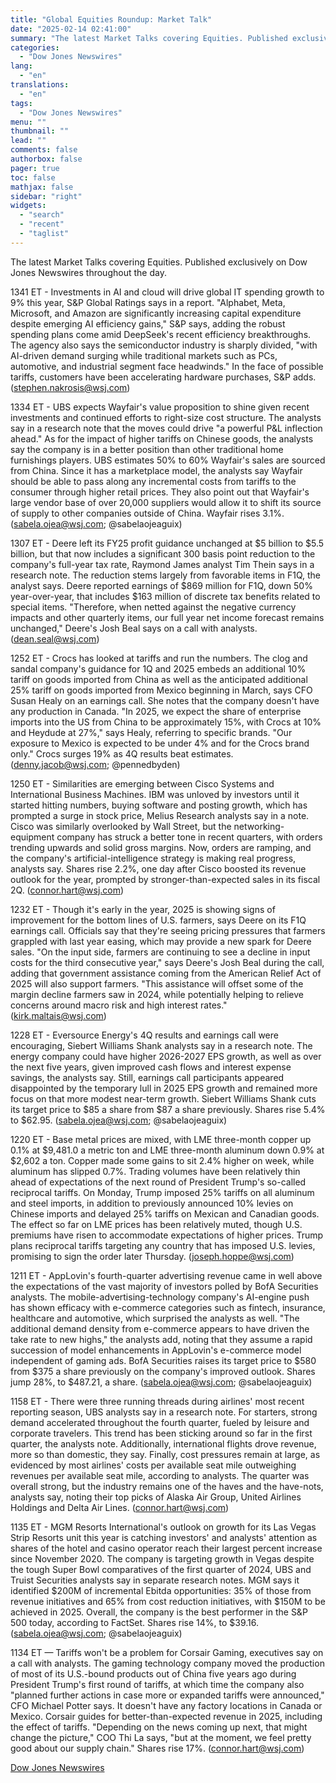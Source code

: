 ```yaml
---
title: "Global Equities Roundup: Market Talk"
date: "2025-02-14 02:41:00"
summary: "The latest Market Talks covering Equities. Published exclusively on Dow Jones Newswires throughout the day.1341 ET - Investments in AI and cloud will drive global IT spending growth to 9% this year, S&amp;P Global Ratings says in a report. \"Alphabet, Meta, Microsoft, and Amazon are significantly increasing capital expenditure despite..."
categories:
  - "Dow Jones Newswires"
lang:
  - "en"
translations:
  - "en"
tags:
  - "Dow Jones Newswires"
menu: ""
thumbnail: ""
lead: ""
comments: false
authorbox: false
pager: true
toc: false
mathjax: false
sidebar: "right"
widgets:
  - "search"
  - "recent"
  - "taglist"
---
```


The latest Market Talks covering Equities. Published exclusively on Dow Jones Newswires throughout the day.

1341 ET - Investments in AI and cloud will drive global IT spending growth to 9% this year, S&P Global Ratings says in a report. "Alphabet, Meta, Microsoft, and Amazon are significantly increasing capital expenditure despite emerging AI efficiency gains," S&P says, adding the robust spending plans come amid DeepSeek's recent efficiency breakthroughs. The agency also says the semiconductor industry is sharply divided, "with AI-driven demand surging while traditional markets such as PCs, automotive, and industrial segment face headwinds." In the face of possible tariffs, customers have been accelerating hardware purchases, S&P adds. (stephen.nakrosis@wsj.com)

1334 ET - UBS expects Wayfair's value proposition to shine given recent investments and continued efforts to right-size cost structure. The analysts say in a research note that the moves could drive "a powerful P&L inflection ahead." As for the impact of higher tariffs on Chinese goods, the analysts say the company is in a better position than other traditional home furnishings players. UBS estimates 50% to 60% Wayfair's sales are sourced from China. Since it has a marketplace model, the analysts say Wayfair should be able to pass along any incremental costs from tariffs to the consumer through higher retail prices. They also point out that Wayfair's large vendor base of over 20,000 suppliers would allow it to shift its source of supply to other companies outside of China. Wayfair rises 3.1%. (sabela.ojea@wsj.com; @sabelaojeaguix)

1307 ET - Deere left its FY25 profit guidance unchanged at $5 billion to $5.5 billion, but that now includes a significant 300 basis point reduction to the company's full-year tax rate, Raymond James analyst Tim Thein says in a research note. The reduction stems largely from favorable items in F1Q, the analyst says. Deere reported earnings of $869 million for F1Q, down 50% year-over-year, that includes $163 million of discrete tax benefits related to special items. "Therefore, when netted against the negative currency impacts and other quarterly items, our full year net income forecast remains unchanged," Deere's Josh Beal says on a call with analysts. (dean.seal@wsj.com)

1252 ET - Crocs has looked at tariffs and run the numbers. The clog and sandal company's guidance for 1Q and 2025 embeds an additional 10% tariff on goods imported from China as well as the anticipated additional 25% tariff on goods imported from Mexico beginning in March, says CFO Susan Healy on an earnings call. She notes that the company doesn't have any production in Canada. "In 2025, we expect the share of enterprise imports into the US from China to be approximately 15%, with Crocs at 10% and Heydude at 27%," says Healy, referring to specific brands. "Our exposure to Mexico is expected to be under 4% and for the Crocs brand only." Crocs surges 19% as 4Q results beat estimates. (denny.jacob@wsj.com; @pennedbyden)

1250 ET - Similarities are emerging between Cisco Systems and International Business Machines. IBM was unloved by investors until it started hitting numbers, buying software and posting growth, which has prompted a surge in stock price, Melius Research analysts say in a note. Cisco was similarly overlooked by Wall Street, but the networking-equipment company has struck a better tone in recent quarters, with orders trending upwards and solid gross margins. Now, orders are ramping, and the company's artificial-intelligence strategy is making real progress, analysts say. Shares rise 2.2%, one day after Cisco boosted its revenue outlook for the year, prompted by stronger-than-expected sales in its fiscal 2Q. (connor.hart@wsj.com)

1232 ET - Though it's early in the year, 2025 is showing signs of improvement for the bottom lines of U.S. farmers, says Deere on its F1Q earnings call. Officials say that they're seeing pricing pressures that farmers grappled with last year easing, which may provide a new spark for Deere sales. "On the input side, farmers are continuing to see a decline in input costs for the third consecutive year," says Deere's Josh Beal during the call, adding that government assistance coming from the American Relief Act of 2025 will also support farmers. "This assistance will offset some of the margin decline farmers saw in 2024, while potentially helping to relieve concerns around macro risk and high interest rates." (kirk.maltais@wsj.com)

1228 ET - Eversource Energy's 4Q results and earnings call were encouraging, Siebert Williams Shank analysts say in a research note. The energy company could have higher 2026-2027 EPS growth, as well as over the next five years, given improved cash flows and interest expense savings, the analysts say. Still, earnings call participants appeared disappointed by the temporary lull in 2025 EPS growth and remained more focus on that more modest near-term growth. Siebert Williams Shank cuts its target price to $85 a share from $87 a share previously. Shares rise 5.4% to $62.95. (sabela.ojea@wsj.com; @sabelaojeaguix)

1220 ET - Base metal prices are mixed, with LME three-month copper up 0.1% at $9,481.0 a metric ton and LME three-month aluminum down 0.9% at $2,602 a ton. Copper made some gains to sit 2.4% higher on week, while aluminum has slipped 0.7%. Trading volumes have been relatively thin ahead of expectations of the next round of President Trump's so-called reciprocal tariffs. On Monday, Trump imposed 25% tariffs on all aluminum and steel imports, in addition to previously announced 10% levies on Chinese imports and delayed 25% tariffs on Mexican and Canadian goods. The effect so far on LME prices has been relatively muted, though U.S. premiums have risen to accommodate expectations of higher prices. Trump plans reciprocal tariffs targeting any country that has imposed U.S. levies, promising to sign the order later Thursday. (joseph.hoppe@wsj.com)

1211 ET - AppLovin's fourth-quarter advertising revenue came in well above the expectations of the vast majority of investors polled by BofA Securities analysts. The mobile-advertising-technology company's AI-engine push has shown efficacy with e-commerce categories such as fintech, insurance, healthcare and automotive, which surprised the analysts as well. "The additional demand density from e-commerce appears to have driven the take rate to new highs," the analysts add, noting that they assume a rapid succession of model enhancements in AppLovin's e-commerce model independent of gaming ads. BofA Securities raises its target price to $580 from $375 a share previously on the company's improved outlook. Shares jump 28%, to $487.21, a share. (sabela.ojea@wsj.com; @sabelaojeaguix)

1158 ET - There were three running threads during airlines' most recent reporting season, UBS analysts say in a research note. For starters, strong demand accelerated throughout the fourth quarter, fueled by leisure and corporate travelers. This trend has been sticking around so far in the first quarter, the analysts note. Additionally, international flights drove revenue, more so than domestic, they say. Finally, cost pressures remain at large, as evidenced by most airlines' costs per available seat mile outweighing revenues per available seat mile, according to analysts. The quarter was overall strong, but the industry remains one of the haves and the have-nots, analysts say, noting their top picks of Alaska Air Group, United Airlines Holdings and Delta Air Lines. (connor.hart@wsj.com)

1135 ET - MGM Resorts International's outlook on growth for its Las Vegas Strip Resorts unit this year is catching investors' and analysts' attention as shares of the hotel and casino operator reach their largest percent increase since November 2020. The company is targeting growth in Vegas despite the tough Super Bowl comparatives of the first quarter of 2024, UBS and Truist Securities analysts say in separate research notes. MGM says it identified $200M of incremental Ebitda opportunities: 35% of those from revenue initiatives and 65% from cost reduction initiatives, with $150M to be achieved in 2025. Overall, the company is the best performer in the S&P 500 today, according to FactSet. Shares rise 14%, to $39.16. (sabela.ojea@wsj.com; @sabelaojeaguix)

1134 ET — Tariffs won't be a problem for Corsair Gaming, executives say on a call with analysts. The gaming technology company moved the production of most of its U.S.-bound products out of China five years ago during President Trump's first round of tariffs, at which time the company also "planned further actions in case more or expanded tariffs were announced," CFO Michael Potter says. It doesn't have any factory locations in Canada or Mexico. Corsair guides for better-than-expected revenue in 2025, including the effect of tariffs. "Depending on the news coming up next, that might change the picture," COO Thi La says, "but at the moment, we feel pretty good about our supply chain." Shares rise 17%. (connor.hart@wsj.com)

[Dow Jones Newswires](https://www.tradingview.com/news/DJN_DN20250213013181:0/)
